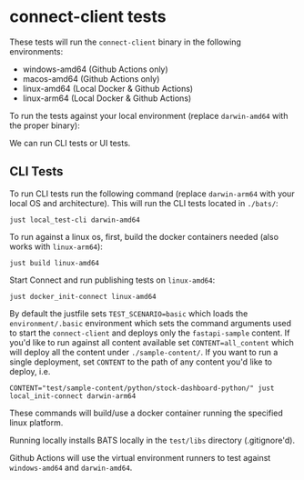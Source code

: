 # connect-client tests

These tests will run the `connect-client` binary in the following environments:
* windows-amd64 (Github Actions only)
* macos-amd64 (Github Actions only)
* linux-amd64 (Local Docker & Github Actions)
* linux-arm64 (Local Docker & Github Actions)

To run the tests against your local environment (replace `darwin-amd64` with the proper binary):

We can run CLI tests or UI tests. 

## CLI Tests

To run CLI tests run the following command (replace `darwin-arm64` with your local OS and architecture).  This will run the CLI tests located in `./bats/`:

```
just local_test-cli darwin-amd64
```

To run against a linux os, first, build the docker containers needed (also works with `linux-arm64`):
```
just build linux-amd64
```

Start Connect and run publishing tests on `linux-amd64`:
```
just docker_init-connect linux-amd64 
```

By default the justfile sets `TEST_SCENARIO=basic` which loads the `environment/.basic` environment which sets the command arguments used to start the `connect-client` and deploys only the `fastapi-sample` content. If you'd like to run against all content available set `CONTENT=all_content` which will deploy all the content under `./sample-content/`. If you want to run a single deployment, set `CONTENT` to the path of any content you'd like to deploy, i.e.
```
CONTENT="test/sample-content/python/stock-dashboard-python/" just local_init-connect darwin-arm64
```


These commands will build/use a docker container running the specified linux platform.


Running locally installs BATS locally in the `test/libs` directory (.gitignore'd).

Github Actions will use the virtual environment runners to test against `windows-amd64` and `darwin-amd64`.



